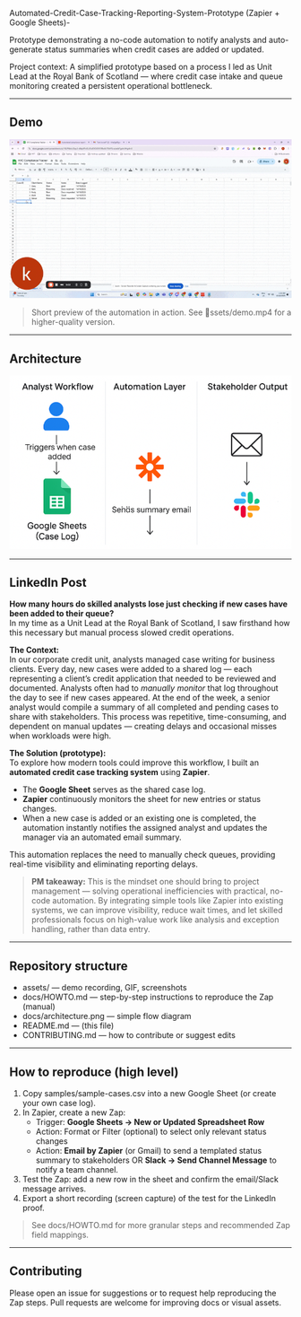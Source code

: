 Automated-Credit-Case-Tracking-Reporting-System-Prototype (Zapier + Google Sheets)-

Prototype demonstrating a no-code automation to notify analysts and auto-generate status summaries when credit cases are added or updated.

Project context: A simplified prototype based on a process I led as Unit Lead at the Royal Bank of Scotland — where credit case intake and queue monitoring created a persistent operational bottleneck.

---

## Demo

![Demo GIF](assets/demo.gif)

> Short preview of the automation in action. See ssets/demo.mp4 for a higher-quality version.

---

## Architecture

![Architecture Diagram](docs/architecture.png)

---

## LinkedIn Post
**How many hours do skilled analysts lose just checking if new cases have been added to their queue?**  
In my time as a Unit Lead at the Royal Bank of Scotland, I saw firsthand how this necessary but manual process slowed credit operations.

**The Context:**  
In our corporate credit unit, analysts managed case writing for business clients. Every day, new cases were added to a shared log — each representing a client’s credit application that needed to be reviewed and documented. Analysts often had to *manually monitor* that log throughout the day to see if new cases appeared. At the end of the week, a senior analyst would compile a summary of all completed and pending cases to share with stakeholders. This process was repetitive, time-consuming, and dependent on manual updates — creating delays and occasional misses when workloads were high.

**The Solution (prototype):**  
To explore how modern tools could improve this workflow, I built an **automated credit case tracking system** using **Zapier**.  
- The **Google Sheet** serves as the shared case log.  
- **Zapier** continuously monitors the sheet for new entries or status changes.  
- When a new case is added or an existing one is completed, the automation instantly notifies the assigned analyst and updates the manager via an automated email summary.  

This automation replaces the need to manually check queues, providing real-time visibility and eliminating reporting delays.

> **PM takeaway:** This is the mindset one should bring to project management — solving operational inefficiencies with practical, no-code automation. By integrating simple tools like Zapier into existing systems, we can improve visibility, reduce wait times, and let skilled professionals focus on high-value work like analysis and exception handling, rather than data entry.

---

## Repository structure
- assets/ — demo recording, GIF, screenshots
- docs/HOWTO.md — step-by-step instructions to reproduce the Zap (manual)
- docs/architecture.png — simple flow diagram
- README.md — (this file)
- CONTRIBUTING.md — how to contribute or suggest edits

---

## How to reproduce (high level)
1. Copy samples/sample-cases.csv into a new Google Sheet (or create your own case log).
2. In Zapier, create a new Zap:
   - Trigger: **Google Sheets → New or Updated Spreadsheet Row**
   - Action: Format or Filter (optional) to select only relevant status changes
   - Action: **Email by Zapier** (or Gmail) to send a templated status summary to stakeholders OR
             **Slack → Send Channel Message** to notify a team channel.
3. Test the Zap: add a new row in the sheet and confirm the email/Slack message arrives.
4. Export a short recording (screen capture) of the test for the LinkedIn proof.

> See docs/HOWTO.md for more granular steps and recommended Zap field mappings.

---

## Contributing
Please open an issue for suggestions or to request help reproducing the Zap steps. Pull requests are welcome for improving docs or visual assets.
